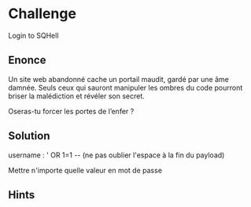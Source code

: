 # Challenge
Login to SQHell

## Enonce
Un site web abandonné cache un portail maudit, gardé par une âme damnée. Seuls ceux qui sauront manipuler les ombres du code pourront briser la malédiction et révéler son secret.

Oseras-tu forcer les portes de l’enfer ?

## Solution
username : ' OR 1=1 -- 
(ne pas oublier l'espace à la fin du payload)

Mettre n'importe quelle valeur en mot de passe

## Hints

